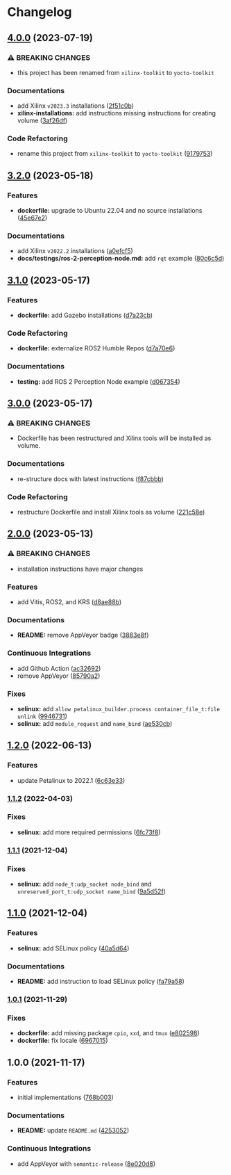 # Changelog

## [4.0.0](https://github.com/extra2000/yocto-toolkit/compare/v3.2.0...v4.0.0) (2023-07-19)


### ⚠ BREAKING CHANGES

* this project has been renamed from `xilinx-toolkit` to `yocto-toolkit`

### Documentations

* add Xilinx `v2023.3` installations ([2f51c0b](https://github.com/extra2000/yocto-toolkit/commit/2f51c0b9569a37b91c4bf00fa57e01e769033b78))
* **xilinx-installations:** add instructions missing instructions for creating volume ([3af26df](https://github.com/extra2000/yocto-toolkit/commit/3af26dfd51235c7b4887a3a6b9906e76aa6af8c8))


### Code Refactoring

* rename this project from `xilinx-toolkit` to `yocto-toolkit` ([9179753](https://github.com/extra2000/yocto-toolkit/commit/9179753c3fde726283d16913597a6fd6bbfcc090))

## [3.2.0](https://github.com/extra2000/xilinx-toolkit/compare/v3.1.0...v3.2.0) (2023-05-18)


### Features

* **dockerfile:** upgrade to Ubuntu 22.04 and no source installations ([45e67e2](https://github.com/extra2000/xilinx-toolkit/commit/45e67e26049166866702d36ad0c16cc47bec3352))


### Documentations

* add Xilinx `v2022.2` installations ([a0efcf5](https://github.com/extra2000/xilinx-toolkit/commit/a0efcf5cb24bcd762bfedac3256ebf2f283874b2))
* **docs/testings/ros-2-perception-node.md:** add `rqt` example ([80c6c5d](https://github.com/extra2000/xilinx-toolkit/commit/80c6c5d1b02a1cd60ee95e2a0b794e9595dc412f))

## [3.1.0](https://github.com/extra2000/xilinx-toolkit/compare/v3.0.0...v3.1.0) (2023-05-17)


### Features

* **dockerfile:** add Gazebo installations ([d7a23cb](https://github.com/extra2000/xilinx-toolkit/commit/d7a23cb3fc7c11acc906d943d3932c34aef18098))


### Code Refactoring

* **dockerfile:** externalize ROS2 Humble Repos ([d7a70e6](https://github.com/extra2000/xilinx-toolkit/commit/d7a70e6f5d4ae207a2d8e56f96ee63dd22703b7a))


### Documentations

* **testing:** add ROS 2 Perception Node example ([d067354](https://github.com/extra2000/xilinx-toolkit/commit/d067354503b4001e3fa94b9452b19939b35c7a40))

## [3.0.0](https://github.com/extra2000/xilinx-toolkit/compare/v2.0.0...v3.0.0) (2023-05-17)


### ⚠ BREAKING CHANGES

* Dockerfile has been restructured and Xilinx tools will be installed as volume.

### Documentations

* re-structure docs with latest instructions ([f87cbbb](https://github.com/extra2000/xilinx-toolkit/commit/f87cbbbea5ada1d6bc73288379cc347f177c2a60))


### Code Refactoring

* restructure Dockerfile and install Xilinx tools as volume ([221c58e](https://github.com/extra2000/xilinx-toolkit/commit/221c58efeb8350939e8c0133c6ffc15e3db11aa1))

## [2.0.0](https://github.com/extra2000/xilinx-toolkit/compare/v1.2.0...v2.0.0) (2023-05-13)


### ⚠ BREAKING CHANGES

* installation instructions have major changes

### Features

* add Vitis, ROS2, and KRS ([d8ae88b](https://github.com/extra2000/xilinx-toolkit/commit/d8ae88b70ea5b5e73d2c3ff8a4d093ceb6f14550))


### Documentations

* **README:** remove AppVeyor badge ([3883e8f](https://github.com/extra2000/xilinx-toolkit/commit/3883e8ff8985074bbae7e75e10656d6584919ff2))


### Continuous Integrations

* add Github Action ([ac32692](https://github.com/extra2000/xilinx-toolkit/commit/ac326926ec5c31b517b23fb3d6273665f66c98c9))
* remove AppVeyor ([85790a2](https://github.com/extra2000/xilinx-toolkit/commit/85790a213e1512d70caace8f487b07b32af43c4a))


### Fixes

* **selinux:** add `allow petalinux_builder.process container_file_t:file unlink` ([9946731](https://github.com/extra2000/xilinx-toolkit/commit/9946731b9901d298bff078013e5970f8846392ea))
* **selinux:** add `module_request` and `name_bind` ([ae530cb](https://github.com/extra2000/xilinx-toolkit/commit/ae530cb30799adf3943c8421f97979f976687735))

## [1.2.0](https://github.com/extra2000/petalinux-builder/compare/v1.1.2...v1.2.0) (2022-06-13)


### Features

* update Petalinux to 2022.1 ([6c63e33](https://github.com/extra2000/petalinux-builder/commit/6c63e330868cda78459dfd92b4a7ced1634ce5ec))

### [1.1.2](https://github.com/extra2000/petalinux-builder/compare/v1.1.1...v1.1.2) (2022-04-03)


### Fixes

* **selinux:** add more required permissions ([6fc73f8](https://github.com/extra2000/petalinux-builder/commit/6fc73f83ea2336391db504fbd503ecc6944d4e7d))

### [1.1.1](https://github.com/extra2000/petalinux-builder/compare/v1.1.0...v1.1.1) (2021-12-04)


### Fixes

* **selinux:** add `node_t:udp_socket node_bind` and `unreserved_port_t:udp_socket name_bind` ([9a5d52f](https://github.com/extra2000/petalinux-builder/commit/9a5d52f910f978dc35c0eb25d2b27e9f28908b91))

## [1.1.0](https://github.com/extra2000/petalinux-builder/compare/v1.0.1...v1.1.0) (2021-12-04)


### Features

* **selinux:** add SELinux policy ([40a5d64](https://github.com/extra2000/petalinux-builder/commit/40a5d647c7820dd120613cda54091e5f1b692768))


### Documentations

* **README:** add instruction to load SELinux policy ([fa79a58](https://github.com/extra2000/petalinux-builder/commit/fa79a581c5a462bad69f5fad241d2d8d62febd56))

### [1.0.1](https://github.com/extra2000/petalinux-builder/compare/v1.0.0...v1.0.1) (2021-11-29)


### Fixes

* **dockerfile:** add missing package `cpio`, `xxd`, and `tmux` ([e802598](https://github.com/extra2000/petalinux-builder/commit/e802598d988e3285f5c896871fa847b1acf2a8b3))
* **dockerfile:** fix locale ([6967015](https://github.com/extra2000/petalinux-builder/commit/69670151bd5c9cea176353b437d2298c96a48529))

## 1.0.0 (2021-11-17)


### Features

* initial implementations ([768b003](https://github.com/extra2000/petalinux-builder/commit/768b00393acd6525cbd6d68bf20d331f04200f74))


### Documentations

* **README:** update `README.md` ([4253052](https://github.com/extra2000/petalinux-builder/commit/4253052e6cc0a756972bbd4cb1bbe6cbb51ee235))


### Continuous Integrations

* add AppVeyor with `semantic-release` ([8e020d8](https://github.com/extra2000/petalinux-builder/commit/8e020d80718450511a2c2b898a7111d8455ee15a))
